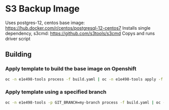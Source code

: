 # S3 Backup Image

Uses postgres-12, centos base image: https://hub.docker.com/r/centos/postgresql-12-centos7
Installs single dependency, s3cmd: https://github.com/s3tools/s3cmd
Copys and runs driver script

## Building

### Apply template to build the base image on Openshift

```bash
oc -n e1e498-tools process -f build.yaml | oc -n e1e498-tools apply -f -
```

### Apply template using a specified branch

```bash
oc -n e1e498-tools -p GIT_BRANCH=my-branch process -f build.yaml | oc -n e1e498-tools apply -f -
```
